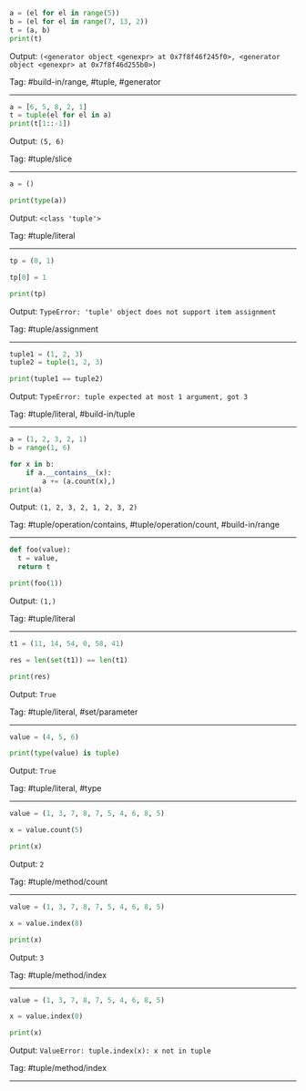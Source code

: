 ```python
a = (el for el in range(5))
b = (el for el in range(7, 13, 2))
t = (a, b)
print(t)
```
Output: `(<generator object <genexpr> at 0x7f8f46f245f0>, <generator object <genexpr> at 0x7f8f46d255b0>)`

Tag: #build-in/range, #tuple, #generator

---
```python
a = [6, 5, 8, 2, 1]
t = tuple(el for el in a)
print(t[1::-1])
```
Output: `(5, 6)`

Tag: #tuple/slice

---
```python
a = ()

print(type(a))
```
Output: `<class 'tuple'>`

Tag: #tuple/literal

---
```python
tp = (0, 1)

tp[0] = 1

print(tp)
```
Output: `TypeError: 'tuple' object does not support item assignment`

Tag: #tuple/assignment

---
```python
tuple1 = (1, 2, 3)
tuple2 = tuple(1, 2, 3)

print(tuple1 == tuple2)
```
Output: `TypeError: tuple expected at most 1 argument, got 3`

Tag: #tuple/literal, #build-in/tuple

---
```python
a = (1, 2, 3, 2, 1)
b = range(1, 6)

for x in b:
    if a.__contains__(x):
        a += (a.count(x),)
print(a)
```
Output: `(1, 2, 3, 2, 1, 2, 3, 2)`

Tag: #tuple/operation/contains, #tuple/operation/count, #build-in/range

---

```python
def foo(value):
  t = value,
  return t

print(foo(1))
```
Output: `(1,)`

Tag: #tuple/literal

---

```python
t1 = (11, 14, 54, 0, 58, 41)

res = len(set(t1)) == len(t1)

print(res)
```
Output: `True`

Tag: #tuple/literal, #set/parameter

---

```python
value = (4, 5, 6)

print(type(value) is tuple)
```
Output: `True`

Tag: #tuple/literal, #type

---

```python
value = (1, 3, 7, 8, 7, 5, 4, 6, 8, 5)

x = value.count(5)

print(x)
```
Output: `2`

Tag: #tuple/method/count

---

```python
value = (1, 3, 7, 8, 7, 5, 4, 6, 8, 5)

x = value.index(8)

print(x)
```
Output: `3`

Tag: #tuple/method/index

---

```python
value = (1, 3, 7, 8, 7, 5, 4, 6, 8, 5)

x = value.index(0)

print(x)

```
Output: `ValueError: tuple.index(x): x not in tuple`

Tag: #tuple/method/index

---